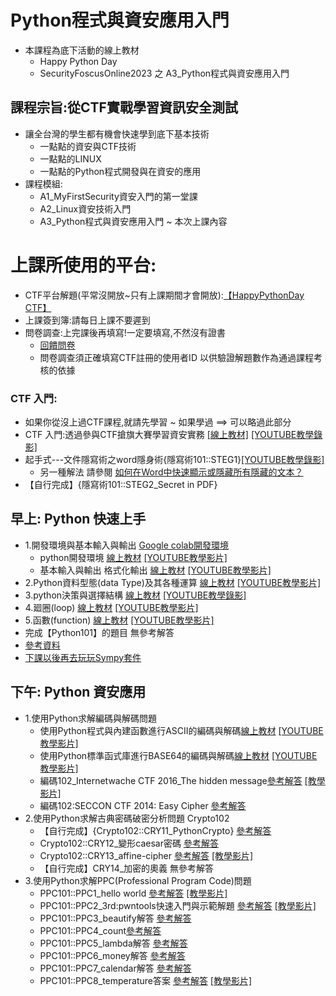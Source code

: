 # Python程式與資安應用入門 
- 本課程為底下活動的線上教材
  - Happy Python Day
  - SecurityFoscusOnline2023  之 A3_Python程式與資安應用入門


## 課程宗旨:從CTF實戰學習資訊安全測試
- 讓全台灣的學生都有機會快速學到底下基本技術
  - 一點點的資安與CTF技術
  - 一點點的LINUX
  - 一點點的Python程式開發與在資安的應用
- 課程模組:
  - A1_MyFirstSecurity資安入門的第一堂課
  - A2_Linux資安技術入門
  - A3_Python程式與資安應用入門 ~ 本次上課內容

# 上課所使用的平台:
- CTF平台解題(平常沒開放~只有上課期間才會開放):[【HappyPythonDay CTF】]( http://140.110.112.223/)
- 上課簽到簿:請每日上課不要遲到
- 問卷調查:上完課後再填寫!一定要填寫,不然沒有證書
  - [回饋問卷](https://forms.gle/DfqdaXkWxfQ4F2QN7)
  - 問卷調查須正確填寫CTF註冊的使用者ID 以供驗證解題數作為通過課程考核的依據

### CTF 入門: 
- 如果你從沒上過CTF課程,就請先學習 ~ 如果學過 ==> 可以略過此部分
- CTF 入門:透過參與CTF搶旗大賽學習資安實務 [[線上教材]](./CTF.md) [[YOUTUBE教學錄影]](https://youtu.be/Bcxyx3lJG8w)
- 起手式---文件隱寫術之word隱身術{隱寫術101::STEG1}[[YOUTUBE教學錄影]](https://youtu.be/aeXnuZi3XOk)
  - 另一種解法 請參閱 [如何在Word中快速顯示或隱藏所有隱藏的文本？](https://zh-tw.extendoffice.com/documents/word/906-word-show-hide-hidden-text.html) 
- 【自行完成】{隱寫術101::STEG2_Secret in PDF}

## 早上: Python 快速上手
- 1.開發環境與基本輸入與輸出 [Google colab開發環境](https://colab.research.google.com/)
  - python開發環境 [線上教材](./Python/A_Python程式入門/0_python開發環境.md) [[YOUTUBE教學影片]](https://youtu.be/9Doo0hgbpow)
  - 基本輸入與輸出 格式化輸出 [線上教材](./Python/A_Python程式入門/1_基本輸入與輸出.md)  [[YOUTUBE教學影片]](https://www.youtube.com/watch?v=3Uy-hgPru8Y)
- 2.Python資料型態(data Type)及其各種運算 [線上教材](./Python/A_Python程式入門/2_資料型態及其運算.md)  [[YOUTUBE教學影片]](https://youtu.be/zCfVPuJWRg8) 
- 3.python決策與選擇結構 [線上教材](./Python/A_Python程式入門/3_python決策與選擇結構.md) [[YOUTUBE教學錄影]](https://youtu.be/qUljGgQj2Tk)
- 4.廻圈(loop) [線上教材](./Python/A_Python程式入門/4_廻圈loop.md) [[YOUTUBE教學影片]](https://youtu.be/12I7eNHQpgY) 
- 5.函數(function) [線上教材](./Python/A_Python程式入門/5_函數.md) [[YOUTUBE教學影片]](https://youtu.be/tRtsxZ73LVk) 
- 完成【Python101】的題目 無參考解答
- [參考資料](./ref.md)
- [下課以後再去玩玩Sympy套件](./Sympy.ipynb)

## 下午: Python 資安應用
- 1.使用Python求解編碼與解碼問題
  - 使用Python程式與內建函數進行ASCII的編碼與解碼[線上教材](./Python/B/1_1_%E4%BD%BF%E7%94%A8Python%E7%A8%8B%E5%BC%8F%E8%88%87%E5%85%A7%E5%BB%BA%E5%87%BD%E6%95%B8%E9%80%B2%E8%A1%8CASCII%E7%9A%84%E7%B7%A8%E7%A2%BC%E8%88%87%E8%A7%A3%E7%A2%BC.md) [[YOUTUBE教學影片]](https://youtu.be/0Tr-X0Lpi7g)
  - 使用Python標準函式庫進行BASE64的編碼與解碼[線上教材](./Python/B/1_2_使用Python標準函式庫進行BASE64的編碼與解碼.md) [[YOUTUBE教學影片]](https://youtu.be/z2jxjkl5X-4) 
  - 編碼102_Internetwache CTF 2016_The hidden message[參考解答](./Python/B/1_3.md)  [[教學影片]](https://youtu.be/ygEFxzVIljw)
  - 編碼102:SECCON CTF 2014: Easy Cipher [參考解答](./Python/B/1_4.md)
- 2.使用Python求解古典密碼破密分析問題 Crypto102
  - 【自行完成】{Crypto102::CRY11_PythonCrypto} [參考解答](./Python/B/CRY11_PythonCrypto解答.md)
  - Crypto102::CRY12_變形caesar密碼 [參考解答](./Python/B/2_1_使用Python求解變形caesar密碼.md)
  - Crypto102::CRY13_affine-cipher [參考解答](./Python/B/2_2_使用Python求解affine-cipher.md)  [[教學影片]](https://youtu.be/3y_EQNdqJxc)
  - 【自行完成】CRY14_加密的奧義 無參考解答
- 3.使用Python求解PPC(Professional Program Code)問題
  - PPC101::PPC1_hello world [參考解答](./Python/B/PPC101__PPC1_helloworld.md)  [[教學影片]](https://youtu.be/zJF4LBBHHrE)
  - PPC101::PPC2_3rd:pwntools快速入門與示範解題 [參考解答](./Python/B/PPC101__PPC2_3rd.md) [[教學影片]](https://youtu.be/XVRYjrbBYw4)
  - PPC101::PPC3_beautify解答 [參考解答](./Python/B/PPC101__PPC3_beautify解答.md)
  - PPC101::PPC4_count[參考解答](./Python/B/PPC101__PPC4_count解答.md)
  - PPC101::PPC5_lambda解答 [參考解答](./Python/B/PPC101__PPC5_lambda答案.md)
  - PPC101::PPC6_money解答 [參考解答](./Python/B/PPC101__PPC6_money答案.md)
  - PPC101::PPC7_calendar解答 [參考解答](./Python/B/PPC101__PPC7_calendar解答.md)
  - PPC101::PPC8_temperature答案 [參考解答](./Python/B/PPC101__PPC8_temperature答案.md)  [[教學影片]](https://youtu.be/_YGpD7wXGOo)




